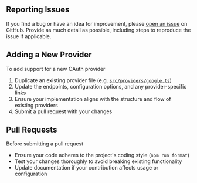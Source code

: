 ## Reporting Issues

If you find a bug or have an idea for improvement, please [open an issue](https://github.com/thomasbuilds/start-oauth/issues) on GitHub. Provide as much detail as possible, including steps to reproduce the issue if applicable.

## Adding a New Provider

To add support for a new OAuth provider

1. Duplicate an existing provider file (e.g. [`src/providers/google.ts`](src/providers/google.ts))
2. Update the endpoints, configuration options, and any provider-specific links
3. Ensure your implementation aligns with the structure and flow of existing providers
4. Submit a pull request with your changes

## Pull Requests

Before submitting a pull request

- Ensure your code adheres to the project's coding style (`npm run format`)
- Test your changes thoroughly to avoid breaking existing functionality
- Update documentation if your contribution affects usage or configuration
